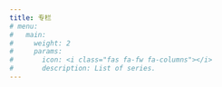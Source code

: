 ```yaml
---
title: 专栏
# menu:
#   main:
#     weight: 2
#     params:
#       icon: <i class="fas fa-fw fa-columns"></i>
#       description: List of series.
---
```

